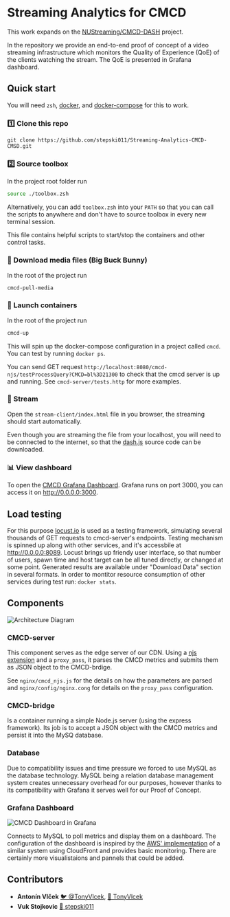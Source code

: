 # Streaming Analytics for CMCD

This work expands on the [NUStreaming/CMCD-DASH](https://github.com/NUStreaming/CMCD-DASH) project.

In the repository we provide an end-to-end proof of concept of a video streaming infrastructure which monitors the Quality of Experience (QoE) of the clients watching the stream. The QoE is presented in Grafana dashboard.


## Quick start

You will need `zsh`, [docker](https://docs.docker.com/get-docker/), and [docker-compose](https://docs.docker.com/compose/install/) for this to work.

### 1️⃣ Clone this repo
```
git clone https://github.com/stepski011/Streaming-Analytics-CMCD-CMSD.git
```

### 2️⃣ Source toolbox
In the project root folder run
```bash
source ./toolbox.zsh
```

Alternatively, you can add `toolbox.zsh` into your `PATH` so that you can call the scripts to anywhere and don't have to source toolbox in every new terminal session.

This file contains helpful scripts to start/stop the containers and other control tasks.

### 🐇 Download media files (Big Buck Bunny)
In the root of the project run
```bash
cmcd-pull-media
```

### 🚀 Launch containers
In the root of the project run
```bash
cmcd-up
```

This will spin up the docker-compose configuration in a project called `cmcd`. You can test by running `docker ps`.

You can send GET request `http://localhost:8080/cmcd-njs/testProcessQuery?CMCD=bl%3D21300` to check that the cmcd server is up and running. See `cmcd-server/tests.http` for more examples.

### 🎉 Stream
Open the `stream-client/index.html` file in you browser, the streaming should start automatically.

Even though you are streaming the file from your localhost, you will need to be connected to the internet, so that the [dash.js](https://github.com/Dash-Industry-Forum/dash.js) source code can be downloaded.

### 📊 View dashboard
To open the [CMCD Grafana Dashboard](http://0.0.0.0:3000/d/rivvtDJVz/cmcd). Grafana runs on port 3000, you can access it on http://0.0.0.0:3000.

## Load testing
For this purpose [locust.io](https://locust.io/) is used as a testing framework, simulating several thousands of GET requests to cmcd-server's endpoints.
Testing mechanism is spinned up along with other services, and it's accessbile at http://0.0.0.0:8089. Locust brings up friendy user interface, so that number of users, spawn time and host target can be all tuned directly, or changed at some point. Generated results are available under "Download Data" section in several formats. In order to montitor resource consumption of other services during test run: `docker stats`.

## Components
![Architecture Diagram](./docs/assets/architecture.png)

### CMCD-server

This component serves as the edge server of our CDN. Using a [njs extension](https://nginx.org/en/docs/njs/) and a `proxy_pass`, it parses the CMCD metrics and submits them as JSON object to the CMCD-brdige.

See `nginx/cmcd_njs.js` for the details on how the parameters are parsed and `nginx/config/nginx.cong` for details on the `proxy_pass` configuration.

### CMCD-bridge
Is a container running a simple Node.js server (using the express framework). Its job is to accept a JSON object with the CMCD metrics and persist it into the MySQ database.

### Database
Due to compatibility issues and time pressure we forced to use MySQL as the database technology. MySQL being a relation database management system creates unnecessary overhead for our purposes, however thanks to its compatibility with Grafana it serves well for our Proof of Concept.

### Grafana Dashboard
![CMCD Dashboard in Grafana](./docs/assets/grafana-dashboard.png)

Connects to MySQL to poll metrics and display them on a dashboard. The configuration of the dashboard is inspired by the [AWS' implementation](https://github.com/aws-samples/cloudfront-cmcd-realtime-dashboard) of a similar system using CloudFront and provides basic monitoring. There are certainly more visualistaions and pannels that could be added.

## Contributors
- **Antonín Vlček** [🐦 @TonyVlcek](https://twitter.com/TonyVlcek), [🐙 TonyVlcek](https://github.com/TonyVlcek)
- **Vuk Stojkovic** [🐙 stepski011](https://github.com/stepski011)
